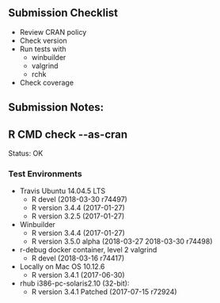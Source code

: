 ## Submission Checklist

* Review CRAN policy
* Check version
* Run tests with
    * winbuilder
    * valgrind
    * rchk
* Check coverage

## Submission Notes:


## R CMD check --as-cran

Status: OK

### Test Environments

* Travis Ubuntu 14.04.5 LTS
    * R devel (2018-03-30 r74497)
    * R version 3.4.4 (2017-01-27)
    * R version 3.2.5 (2017-01-27)
* Winbuilder
    * R version 3.4.4 (2017-01-27)
    * R version 3.5.0 alpha (2018-03-27 2018-03-30 r74498)
* r-debug docker container, level 2 valgrind
    * R devel (2018-03-16 r74417)
* Locally on Mac OS 10.12.6
    * R version 3.4.1 (2017-06-30)
* rhub i386-pc-solaris2.10 (32-bit):
    * R version 3.4.1 Patched (2017-07-15 r72924)


